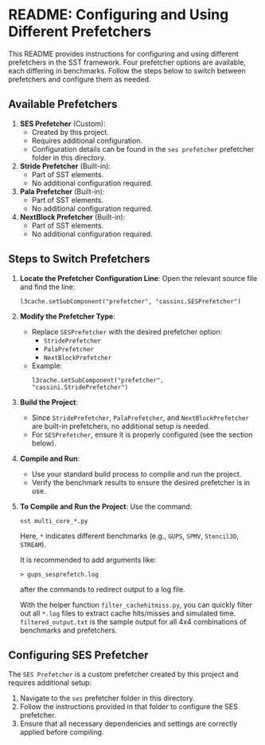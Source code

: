 # README: Configuring and Using Different Prefetchers

This README provides instructions for configuring and using different prefetchers in the SST framework. Four prefetcher options are available, each differing in benchmarks. Follow the steps below to switch between prefetchers and configure them as needed.

## Available Prefetchers
1. **SES Prefetcher** (Custom):
   - Created by this project.
   - Requires additional configuration.
   - Configuration details can be found in the `ses prefetcher` prefetcher folder in this directory.
2. **Stride Prefetcher** (Built-in):
   - Part of SST elements.
   - No additional configuration required.
3. **Pala Prefetcher** (Built-in):
   - Part of SST elements.
   - No additional configuration required.
4. **NextBlock Prefetcher** (Built-in):
   - Part of SST elements.
   - No additional configuration required.

## Steps to Switch Prefetchers

1. **Locate the Prefetcher Configuration Line**:
   Open the relevant source file and find the line:
   ```
   l3cache.setSubComponent("prefetcher", "cassini.SESPrefetcher")
   ```

2. **Modify the Prefetcher Type**:
   - Replace `SESPrefetcher` with the desired prefetcher option:
     - `StridePrefetcher`
     - `PalaPrefetcher`
     - `NextBlockPrefetcher`
   - Example:
     ```
     l3cache.setSubComponent("prefetcher", "cassini.StridePrefetcher")
     ```

3. **Build the Project**:
   - Since `StridePrefetcher`, `PalaPrefetcher`, and `NextBlockPrefetcher` are built-in prefetchers, no additional setup is needed.
   - For `SESPrefetcher`, ensure it is properly configured (see the section below).

4. **Compile and Run**:
   - Use your standard build process to compile and run the project.
   - Verify the benchmark results to ensure the desired prefetcher is in use.

5. **To Compile and Run the Project**:
   Use the command:
   ```
   sst multi_core_*.py
   ```
   Here, `*` indicates different benchmarks (e.g., `GUPS`, `SPMV`, `Stencil3D`, `STREAM`).
   
   It is recommended to add arguments like:
   ```
   > gups_sesprefetch.log
   ```
   after the commands to redirect output to a log file. 

   With the helper function `filter_cachehitmiss.py`, you can quickly filter out all `*.log` files to extract cache hits/misses and simulated time. `filtered_output.txt` is the sample output for all 4x4 combinations of benchmarks and prefetchers.

## Configuring SES Prefetcher
The `SES Prefetcher` is a custom prefetcher created by this project and requires additional setup:
1. Navigate to the `ses` prefetcher folder in this directory.
2. Follow the instructions provided in that folder to configure the SES prefetcher.
3. Ensure that all necessary dependencies and settings are correctly applied before compiling.

